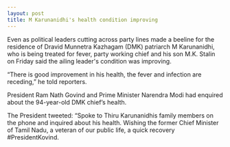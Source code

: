 ```yaml
---
layout: post
title: M Karunanidhi's health condition improving
---
```

 Even as political leaders cutting across party lines made a beeline for the residence of Dravid Munnetra Kazhagam (DMK) patriarch M Karunanidhi, who is being treated for fever, party working chief and his son M.K. Stalin on Friday said the ailing leader's condition was improving.

“There is good improvement in his health, the fever and infection are receding,” he told reporters.

President Ram Nath Govind and Prime Minister Narendra Modi had enquired about the 94-year-old DMK chief’s health.

The President tweeted: “Spoke to Thiru Karunanidhis family members on the phone and inquired about his health. Wishing the former Chief Minister of Tamil Nadu, a veteran of our public life, a quick recovery #PresidentKovind.